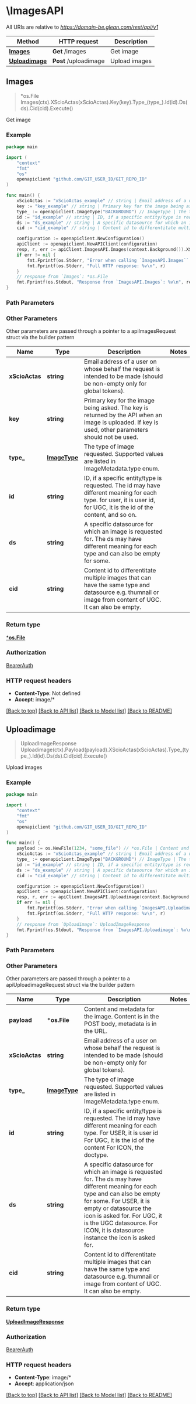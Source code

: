 # \ImagesAPI

All URIs are relative to *https://domain-be.glean.com/rest/api/v1*

Method | HTTP request | Description
------------- | ------------- | -------------
[**Images**](ImagesAPI.md#Images) | **Get** /images | Get image
[**Uploadimage**](ImagesAPI.md#Uploadimage) | **Post** /uploadimage | Upload images



## Images

> *os.File Images(ctx).XScioActas(xScioActas).Key(key).Type_(type_).Id(id).Ds(ds).Cid(cid).Execute()

Get image



### Example

```go
package main

import (
	"context"
	"fmt"
	"os"
	openapiclient "github.com/GIT_USER_ID/GIT_REPO_ID"
)

func main() {
	xScioActas := "xScioActas_example" // string | Email address of a user on whose behalf the request is intended to be made (should be non-empty only for global tokens). (optional)
	key := "key_example" // string | Primary key for the image being asked. The key is returned by the API when an image is uploaded. If key is used, other parameters should not be used. (optional)
	type_ := openapiclient.ImageType("BACKGROUND") // ImageType | The type of image requested. Supported values are listed in ImageMetadata.type enum. (optional)
	id := "id_example" // string | ID, if a specific entity/type is requested. The id may have different meaning for each type. for user, it is user id, for UGC, it is the id of the content, and so on. (optional)
	ds := "ds_example" // string | A specific datasource for which an image is requested for. The ds may have different meaning for each type and can also be empty for some. (optional)
	cid := "cid_example" // string | Content id to differentitate multiple images that can have the same type and datasource e.g. thumnail or image from content of UGC. It can also be empty. (optional)

	configuration := openapiclient.NewConfiguration()
	apiClient := openapiclient.NewAPIClient(configuration)
	resp, r, err := apiClient.ImagesAPI.Images(context.Background()).XScioActas(xScioActas).Key(key).Type_(type_).Id(id).Ds(ds).Cid(cid).Execute()
	if err != nil {
		fmt.Fprintf(os.Stderr, "Error when calling `ImagesAPI.Images``: %v\n", err)
		fmt.Fprintf(os.Stderr, "Full HTTP response: %v\n", r)
	}
	// response from `Images`: *os.File
	fmt.Fprintf(os.Stdout, "Response from `ImagesAPI.Images`: %v\n", resp)
}
```

### Path Parameters



### Other Parameters

Other parameters are passed through a pointer to a apiImagesRequest struct via the builder pattern


Name | Type | Description  | Notes
------------- | ------------- | ------------- | -------------
 **xScioActas** | **string** | Email address of a user on whose behalf the request is intended to be made (should be non-empty only for global tokens). | 
 **key** | **string** | Primary key for the image being asked. The key is returned by the API when an image is uploaded. If key is used, other parameters should not be used. | 
 **type_** | [**ImageType**](ImageType.md) | The type of image requested. Supported values are listed in ImageMetadata.type enum. | 
 **id** | **string** | ID, if a specific entity/type is requested. The id may have different meaning for each type. for user, it is user id, for UGC, it is the id of the content, and so on. | 
 **ds** | **string** | A specific datasource for which an image is requested for. The ds may have different meaning for each type and can also be empty for some. | 
 **cid** | **string** | Content id to differentitate multiple images that can have the same type and datasource e.g. thumnail or image from content of UGC. It can also be empty. | 

### Return type

[***os.File**](*os.File.md)

### Authorization

[BearerAuth](../README.md#BearerAuth)

### HTTP request headers

- **Content-Type**: Not defined
- **Accept**: image/*

[[Back to top]](#) [[Back to API list]](../README.md#documentation-for-api-endpoints)
[[Back to Model list]](../README.md#documentation-for-models)
[[Back to README]](../README.md)


## Uploadimage

> UploadImageResponse Uploadimage(ctx).Payload(payload).XScioActas(xScioActas).Type_(type_).Id(id).Ds(ds).Cid(cid).Execute()

Upload images



### Example

```go
package main

import (
	"context"
	"fmt"
	"os"
	openapiclient "github.com/GIT_USER_ID/GIT_REPO_ID"
)

func main() {
	payload := os.NewFile(1234, "some_file") // *os.File | Content and metadata for the image. Content is in the POST body, metadata is in the URL.
	xScioActas := "xScioActas_example" // string | Email address of a user on whose behalf the request is intended to be made (should be non-empty only for global tokens). (optional)
	type_ := openapiclient.ImageType("BACKGROUND") // ImageType | The type of image requested. Supported values are listed in ImageMetadata.type enum. (optional)
	id := "id_example" // string | ID, if a specific entity/type is requested. The id may have different meaning for each type. For USER, it is user id For UGC, it is the id of the content For ICON, the doctype. (optional)
	ds := "ds_example" // string | A specific datasource for which an image is requested for. The ds may have different meaning for each type and can also be empty for some. For USER, it is empty or datasource the icon is asked for. For UGC, it is the UGC datasource. For ICON, it is datasource instance the icon is asked for. (optional)
	cid := "cid_example" // string | Content id to differentitate multiple images that can have the same type and datasource e.g. thumnail or image from content of UGC. It can also be empty. (optional)

	configuration := openapiclient.NewConfiguration()
	apiClient := openapiclient.NewAPIClient(configuration)
	resp, r, err := apiClient.ImagesAPI.Uploadimage(context.Background()).Payload(payload).XScioActas(xScioActas).Type_(type_).Id(id).Ds(ds).Cid(cid).Execute()
	if err != nil {
		fmt.Fprintf(os.Stderr, "Error when calling `ImagesAPI.Uploadimage``: %v\n", err)
		fmt.Fprintf(os.Stderr, "Full HTTP response: %v\n", r)
	}
	// response from `Uploadimage`: UploadImageResponse
	fmt.Fprintf(os.Stdout, "Response from `ImagesAPI.Uploadimage`: %v\n", resp)
}
```

### Path Parameters



### Other Parameters

Other parameters are passed through a pointer to a apiUploadimageRequest struct via the builder pattern


Name | Type | Description  | Notes
------------- | ------------- | ------------- | -------------
 **payload** | ***os.File** | Content and metadata for the image. Content is in the POST body, metadata is in the URL. | 
 **xScioActas** | **string** | Email address of a user on whose behalf the request is intended to be made (should be non-empty only for global tokens). | 
 **type_** | [**ImageType**](ImageType.md) | The type of image requested. Supported values are listed in ImageMetadata.type enum. | 
 **id** | **string** | ID, if a specific entity/type is requested. The id may have different meaning for each type. For USER, it is user id For UGC, it is the id of the content For ICON, the doctype. | 
 **ds** | **string** | A specific datasource for which an image is requested for. The ds may have different meaning for each type and can also be empty for some. For USER, it is empty or datasource the icon is asked for. For UGC, it is the UGC datasource. For ICON, it is datasource instance the icon is asked for. | 
 **cid** | **string** | Content id to differentitate multiple images that can have the same type and datasource e.g. thumnail or image from content of UGC. It can also be empty. | 

### Return type

[**UploadImageResponse**](UploadImageResponse.md)

### Authorization

[BearerAuth](../README.md#BearerAuth)

### HTTP request headers

- **Content-Type**: image/*
- **Accept**: application/json

[[Back to top]](#) [[Back to API list]](../README.md#documentation-for-api-endpoints)
[[Back to Model list]](../README.md#documentation-for-models)
[[Back to README]](../README.md)

